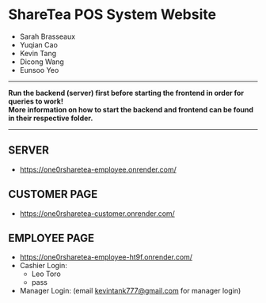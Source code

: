 # ShareTea POS System Website
- Sarah Brasseaux
- Yuqian Cao
- Kevin Tang
- Dicong Wang
- Eunsoo Yeo

---

**Run the backend (server) first before starting the frontend in order for queries to work!**  
**More information on how to start the backend and frontend can be found in their respective folder.**

---

## SERVER
- https://one0rsharetea-employee.onrender.com/

## CUSTOMER PAGE
- https://one0rsharetea-customer.onrender.com/

## EMPLOYEE PAGE
- https://one0rsharetea-employee-ht9f.onrender.com/
- Cashier Login:
  * Leo Toro
  * pass
- Manager Login: (email kevintank777@gmail.com for manager login)
